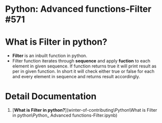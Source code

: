 # Python: Advanced functions-Filter #571
# What is Filter in python?
- **Filter** is an inbuilt function in python.
- Filter function iterates through **sequence** and apply **fuction** to each element in given sequence. If function returns true it will print result as per in given function. In short it will check either true or false for each and every element in sequence and returns result accordingly.

# Detail Documentation
1. [**What is Filter in python?**](winter-of-contributing\Python\What is Filter in python\Python_ Advanced functions-Filter.ipynb)

